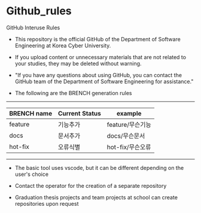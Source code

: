 # Github_rules
GitHub Interuse Rules

- This repository is the official GitHub of the Department of Software Engineering at Korea Cyber University.

- If you upload content or unnecessary materials that are not related to your studies, they may be deleted without warning.

- "If you have any questions about using GitHub, you can contact the GitHub team of the Department of Software Engineering for assistance."

- The following are the BRENCH generation rules
  
___

BRENCH name|Current Status|example|
|------|------|-----|
|feature|기능추가|feature/무슨기능|
|docs|문서추가|docs/무슨문서|
|hot-fix|오류식별|hot-fix/무슨오류|

___

- The basic tool uses vscode, but it can be different depending on the user's choice

- Contact the operator for the creation of a separate repository

- Graduation thesis projects and team projects at school can create repositories upon request
